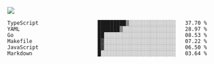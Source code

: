 ![](https://github-profile-summary-cards.vercel.app/api/cards/profile-details?username=igtm&theme=dracula)
<!--START_SECTION:waka-->

```text
TypeScript                   █████████▒░░░░░░░░░░░░░░░   37.70 %
YAML                         ███████▒░░░░░░░░░░░░░░░░░   28.97 %
Go                           ██░░░░░░░░░░░░░░░░░░░░░░░   08.53 %
Makefile                     █▓░░░░░░░░░░░░░░░░░░░░░░░   07.22 %
JavaScript                   █▓░░░░░░░░░░░░░░░░░░░░░░░   06.50 %
Markdown                     █░░░░░░░░░░░░░░░░░░░░░░░░   03.64 %
```

<!--END_SECTION:waka-->

